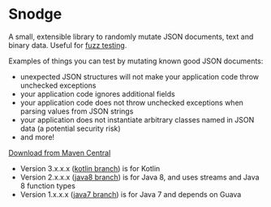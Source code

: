 Snodge
======

A small, extensible library to randomly mutate JSON documents, text and binary data. Useful for [fuzz testing](https://en.wikipedia.org/wiki/Fuzzing).

Examples of things you can test by mutating known good JSON documents:

- unexpected JSON structures will not make your application code throw unchecked exceptions
- your application code ignores additional fields
- your application code does not throw unchecked exceptions when parsing values from JSON strings
- your application does not instantiate arbitrary classes named in JSON data (a potential security risk)
- and more!

[Download from Maven Central](http://mvnrepository.com/artifact/com.natpryce/snodge)

- Version 3.x.x.x ([kotlin branch](tree/kotlin)) is for Kotlin
- Version 2.x.x.x ([java8 branch](tree/java8)) is for Java 8, and uses streams and Java 8 function types
- Version 1.x.x.x ([java7 branch](tree/java7)) is for Java 7 and depends on Guava
